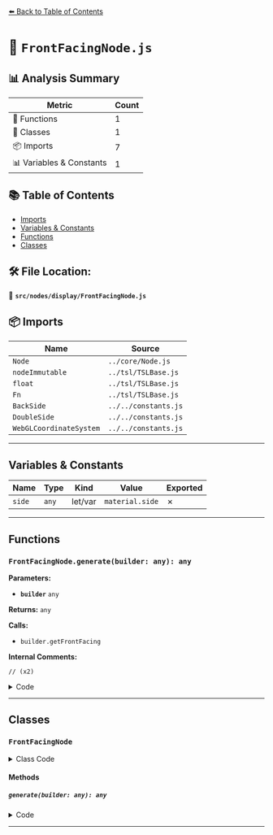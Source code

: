 [⬅️ Back to Table of Contents](../../../index.md)

# 📄 `FrontFacingNode.js`

## 📊 Analysis Summary

| Metric | Count |
|--------|-------|
| 🔧 Functions | 1 |
| 🧱 Classes | 1 |
| 📦 Imports | 7 |
| 📊 Variables & Constants | 1 |

## 📚 Table of Contents

- [Imports](#imports)
- [Variables & Constants](#variables-constants)
- [Functions](#functions)
- [Classes](#classes)

## 🛠️ File Location:
📂 **`src/nodes/display/FrontFacingNode.js`**

## 📦 Imports

| Name | Source |
|------|--------|
| `Node` | `../core/Node.js` |
| `nodeImmutable` | `../tsl/TSLBase.js` |
| `float` | `../tsl/TSLBase.js` |
| `Fn` | `../tsl/TSLBase.js` |
| `BackSide` | `../../constants.js` |
| `DoubleSide` | `../../constants.js` |
| `WebGLCoordinateSystem` | `../../constants.js` |


---

## Variables & Constants

| Name | Type | Kind | Value | Exported |
|------|------|------|-------|----------|
| `side` | `any` | let/var | `material.side` | ✗ |


---

## Functions

### `FrontFacingNode.generate(builder: any): any`

**Parameters:**

- **`builder`** `any`

**Returns:** `any`

**Calls:**

- `builder.getFrontFacing`

**Internal Comments:**
```
// (x2)
```

<details><summary>Code</summary>

```typescript
generate( builder ) {

		if ( builder.shaderStage !== 'fragment' ) return 'true';

		//

		const { renderer, material } = builder;

		if ( renderer.coordinateSystem === WebGLCoordinateSystem ) {

			if ( material.side === BackSide ) {

				return 'false';

			}

		}

		return builder.getFrontFacing();

	}
```
</details>


---

## Classes

### `FrontFacingNode`

<details><summary>Class Code</summary>

```ts
class FrontFacingNode extends Node {

	static get type() {

		return 'FrontFacingNode';

	}

	/**
	 * Constructs a new front facing node.
	 */
	constructor() {

		super( 'bool' );

		/**
		 * This flag can be used for type testing.
		 *
		 * @type {boolean}
		 * @readonly
		 * @default true
		 */
		this.isFrontFacingNode = true;

	}

	generate( builder ) {

		if ( builder.shaderStage !== 'fragment' ) return 'true';

		//

		const { renderer, material } = builder;

		if ( renderer.coordinateSystem === WebGLCoordinateSystem ) {

			if ( material.side === BackSide ) {

				return 'false';

			}

		}

		return builder.getFrontFacing();

	}

}
```
</details>

#### Methods

##### `generate(builder: any): any`

<details><summary>Code</summary>

```ts
generate( builder ) {

		if ( builder.shaderStage !== 'fragment' ) return 'true';

		//

		const { renderer, material } = builder;

		if ( renderer.coordinateSystem === WebGLCoordinateSystem ) {

			if ( material.side === BackSide ) {

				return 'false';

			}

		}

		return builder.getFrontFacing();

	}
```
</details>


---